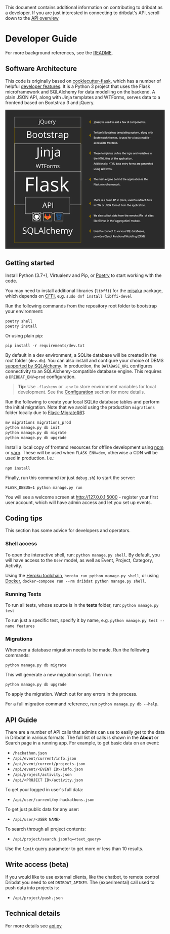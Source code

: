 This document contains additional information on contributing to dribdat as a developer. If you are just interested in connecting to dribdat's API, scroll down to the [API overview](#api-guide)

# Developer Guide

For more background references, see the [README](https://github.com/dribdat/dribdat#dribdat).

## Software Architecture

This code is originally based on [cookiecutter-flask](https://github.com/cookiecutter-flask/cookiecutter-flask), which has a number of helpful [developer features](https://github.com/cookiecutter-flask/cookiecutter-flask#features). It is a Python 3 project that uses the Flask microframework and SQLAlchemy for data modelling on the backend. A plain JSON API, along with Jinja templates and WTForms, serves data to a frontend based on Bootstrap 3 and jQuery.

![Sketch of project architecture](images/architecture-dribdat.svg.png)

## Getting started

Install Python (3.7+), Virtualenv and Pip, or [Poetry](https://python-poetry.org/) to start working with the code.

You may need to install additional libraries (`libffi`) for the [misaka](http://misaka.61924.nl/) package, which depends on [CFFI](https://cffi.readthedocs.io/en/latest/installation.html#platform-specific-instructions), e.g. `sudo dnf install libffi-devel`

Run the following commands from the repository root folder to bootstrap your environment:

```
poetry shell
poetry install
```

Or using plain pip:

```
pip install -r requirements/dev.txt
```

By default in a dev environment, a SQLite database will be created in the root folder (`dev.db`). You can also install and configure your choice of DBMS [supported by SQLAlchemy](http://docs.sqlalchemy.org/en/rel_1_1/dialects/index.html). In production, the `DATABASE_URL` configures connectivity to an SQLAlchemy-compatible database engine. This requires a `DRIBDAT_ENV=prod` configuration.

> **Tip**: Use `.flaskenv` or `.env` to store environment variables for local development. See the [Configuration](#configuration) section for more details.

Run the following to create your local SQLite database tables and perform the initial migration. Note that we avoid using the production `migrations` folder locally due to [Flask-Migrate#61](https://github.com/miguelgrinberg/Flask-Migrate/issues/61):

```
mv migrations migrations_prod
python manage.py db init
python manage.py db migrate
python manage.py db upgrade
```

Install a local copy of frontend resources for offline development using [npm](https://nodejs.org/) or [yarn](https://yarnpkg.com/en/docs/getting-started). These will be used when `FLASK_ENV=dev`, otherwise a CDN will be used in production. I.e.:

`npm install`

Finally, run this command (or just `debug.sh`) to start the server:

```
FLASK_DEBUG=1 python manage.py run
```

You will see a welcome screen at http://127.0.0.1:5000 - register your first user account, which will have admin access and let you set up events.

## Coding tips

This section has some advice for developers and operators.

### Shell access

To open the interactive shell, run: `python manage.py shell`. By default, you will have access to the `User` model, as well as Event, Project, Category, Activity.

Using the [Heroku toolchain](https://devcenter.heroku.com/categories/command-line), `heroku run python manage.py shell`, or using [Docker](https://www.docker.com/), `docker-compose run --rm dribdat python manage.py shell`.

### Running Tests

To run all tests, whose source is in the **tests** folder, run: `python manage.py test`

To run just a specific test, specify it by name, e.g. `python manage.py test --name features`

### Migrations

Whenever a database migration needs to be made. Run the following commands:

```
python manage.py db migrate
```

This will generate a new migration script. Then run:

```
python manage.py db upgrade
```

To apply the migration. Watch out for any errors in the process.

For a full migration command reference, run `python manage.py db --help`.


## API Guide

There are a number of API calls that admins can use to easily get to the data in Dribdat in various formats. The full list of calls is shown in the **About** or Search page in a running app. For example, to get basic data on an event:

- `/hackathon.json`
- `/api/event/current/info.json`
- `/api/event/current/projects.json`
- `/api/event/<EVENT ID>/info.json`
- `/api/project/activity.json`
- `/api/<PROJECT ID>/activity.json`

To get your logged in user's full data:

- `/api/user/current/my-hackathons.json`

To get just public data for any user:

- `/api/user/<USER NAME>`

To search through all project contents:

- `/api/project/search.json?q=<text_query>`

Use the `limit` query parameter to get more or less than 10 results.

## Write access (beta)

If you would like to use external clients, like the chatbot, to remote control Dribdat you need to set `DRIBDAT_APIKEY`. The (experimental) call used to push data into projects is:

- `/api/project/push.json`

## Technical details

For more details see [api.py](https://github.com/dribdat/dribdat/blob/main/dribdat/public/api.py)

